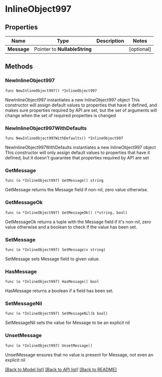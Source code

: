 # InlineObject997

## Properties

Name | Type | Description | Notes
------------ | ------------- | ------------- | -------------
**Message** | Pointer to **NullableString** |  | [optional] 

## Methods

### NewInlineObject997

`func NewInlineObject997() *InlineObject997`

NewInlineObject997 instantiates a new InlineObject997 object
This constructor will assign default values to properties that have it defined,
and makes sure properties required by API are set, but the set of arguments
will change when the set of required properties is changed

### NewInlineObject997WithDefaults

`func NewInlineObject997WithDefaults() *InlineObject997`

NewInlineObject997WithDefaults instantiates a new InlineObject997 object
This constructor will only assign default values to properties that have it defined,
but it doesn't guarantee that properties required by API are set

### GetMessage

`func (o *InlineObject997) GetMessage() string`

GetMessage returns the Message field if non-nil, zero value otherwise.

### GetMessageOk

`func (o *InlineObject997) GetMessageOk() (*string, bool)`

GetMessageOk returns a tuple with the Message field if it's non-nil, zero value otherwise
and a boolean to check if the value has been set.

### SetMessage

`func (o *InlineObject997) SetMessage(v string)`

SetMessage sets Message field to given value.

### HasMessage

`func (o *InlineObject997) HasMessage() bool`

HasMessage returns a boolean if a field has been set.

### SetMessageNil

`func (o *InlineObject997) SetMessageNil(b bool)`

 SetMessageNil sets the value for Message to be an explicit nil

### UnsetMessage
`func (o *InlineObject997) UnsetMessage()`

UnsetMessage ensures that no value is present for Message, not even an explicit nil

[[Back to Model list]](../README.md#documentation-for-models) [[Back to API list]](../README.md#documentation-for-api-endpoints) [[Back to README]](../README.md)


